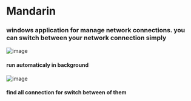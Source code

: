 # Mandarin
### windows application for manage network connections. you can switch between your network connection simply
![image](https://user-images.githubusercontent.com/8724064/163140534-5c551f26-4cdb-4cf9-a4b3-cbbdd078341a.png)
#### run automaticaly in background
![image](https://user-images.githubusercontent.com/8724064/163140258-bdb59f13-dc6f-48f2-90c8-0ae120caa85c.png)
#### find all connection for switch between of them

